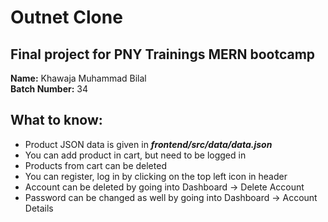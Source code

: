  **Outnet Clone**
=======================
## Final project for PNY Trainings MERN bootcamp        

**Name:** Khawaja Muhammad Bilal  
**Batch Number:** 34  

## What to know:
- Product JSON data is given in ***frontend/src/data/data.json***
- You can add product in cart, but need to be logged in
- Products from cart can be deleted
- You can register, log in by clicking on the top left icon in header
- Account can be deleted by going into Dashboard -> Delete Account 
- Password can be changed as well by going into Dashboard -> Account Details 

